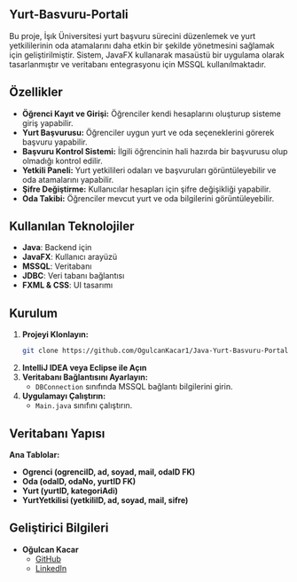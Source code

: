 ## Yurt-Basvuru-Portali

Bu proje, İşık Üniversitesi yurt başvuru sürecini düzenlemek ve yurt yetkililerinin oda atamalarını daha etkin bir şekilde yönetmesini sağlamak için geliştirilmiştir. Sistem, JavaFX kullanarak masaüstü bir uygulama olarak tasarlanmıştır ve veritabanı entegrasyonu için MSSQL kullanılmaktadır.

## Özellikler
- **Öğrenci Kayıt ve Girişi:** Öğrenciler kendi hesaplarını oluşturup sisteme giriş yapabilir.
- **Yurt Başvurusu:** Öğrenciler uygun yurt ve oda seçeneklerini görerek başvuru yapabilir.
- **Başvuru Kontrol Sistemi:** İlgili öğrencinin hali hazırda bir başvurusu olup olmadığı kontrol edilir.
- **Yetkili Paneli:** Yurt yetkilileri odaları ve başvuruları görüntüleyebilir ve oda atamalarını yapabilir.
- **Şifre Değiştirme:** Kullanıcılar hesapları için şifre değişikliği yapabilir.
- **Oda Takibi:** Öğrenciler mevcut yurt ve oda bilgilerini görüntüleyebilir.

## Kullanılan Teknolojiler
- **Java**: Backend için
- **JavaFX**: Kullanıcı arayüzü
- **MSSQL**: Veritabanı
- **JDBC**: Veri tabanı bağlantısı
- **FXML & CSS**: UI tasarımı

## Kurulum
1. **Projeyi Klonlayın:**
    ```sh
    git clone https://github.com/OgulcanKacar1/Java-Yurt-Basvuru-Portali.git
    ```
2. **IntelliJ IDEA veya Eclipse ile Açın**
3. **Veritabanı Bağlantısını Ayarlayın:**
    - `DBConnection` sınıfında MSSQL bağlantı bilgilerini girin.
4. **Uygulamayı Çalıştırın:**
    - `Main.java` sınıfını çalıştırın.

## Veritabanı Yapısı
**Ana Tablolar:**
- **Ogrenci (ogrenciID, ad, soyad, mail, odaID FK)**
- **Oda (odaID, odaNo, yurtID FK)**
- **Yurt (yurtID, kategoriAdi)**
- **YurtYetkilisi (yetkiliID, ad, soyad, mail, sifre)**


## Geliştirici Bilgileri
- **Oğulcan Kacar**  
  - [GitHub](https://github.com/OgulcanKacar1)  
  - [LinkedIn](https://www.linkedin.com/in/o%C4%9Fulcan-kacar-768ba0202/)


